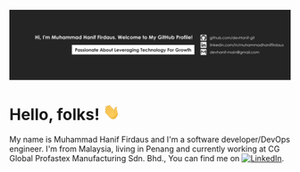 [![Header](img/devHanif-github.png "Header")](https://github.com/devHanif-git)

# Hello, folks! <img src="img/wave.gif" width="30px" height="30px" />

My name is Muhammad Hanif Firdaus and I'm a software developer/DevOps engineer. I'm from Malaysia, living in Penang and currently working at CG Global Profastex Manufacturing Sdn. Bhd., You can find me on [![LinkedIn](https://i.imgur.com/mD9aidJ.png "LinkedIn Logo")][1].





<!-- links to your social media accounts -->

[1]: https://github.com/devHanif-git
[2]: https://www.linkedin.com/in/muhammadhaniffirdaus/
